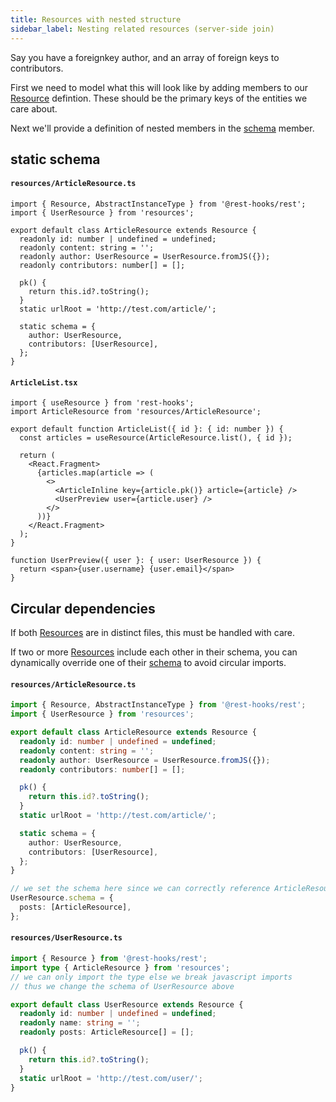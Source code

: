 ```yaml
---
title: Resources with nested structure
sidebar_label: Nesting related resources (server-side join)
---
```


Say you have a foreignkey author, and an array of foreign keys to contributors.

First we need to model what this will look like by adding members to our [Resource][1] defintion.
These should be the primary keys of the entities we care about.

Next we'll provide a definition of nested members in the [schema][3] member.

## static schema

#### `resources/ArticleResource.ts`

```tsx
import { Resource, AbstractInstanceType } from '@rest-hooks/rest';
import { UserResource } from 'resources';

export default class ArticleResource extends Resource {
  readonly id: number | undefined = undefined;
  readonly content: string = '';
  readonly author: UserResource = UserResource.fromJS({});
  readonly contributors: number[] = [];

  pk() {
    return this.id?.toString();
  }
  static urlRoot = 'http://test.com/article/';

  static schema = {
    author: UserResource,
    contributors: [UserResource],
  };
}
```

#### `ArticleList.tsx`

```tsx
import { useResource } from 'rest-hooks';
import ArticleResource from 'resources/ArticleResource';

export default function ArticleList({ id }: { id: number }) {
  const articles = useResource(ArticleResource.list(), { id });

  return (
    <React.Fragment>
      {articles.map(article => (
        <>
          <ArticleInline key={article.pk()} article={article} />
          <UserPreview user={article.user} />
        </>
      ))}
    </React.Fragment>
  );
}

function UserPreview({ user }: { user: UserResource }) {
  return <span>{user.username} {user.email}</span>
}
```

## Circular dependencies

If both [Resources][1] are in distinct files, this must be handled with care.

If two or more [Resources][1] include each other in their schema, you can dynamically override
one of their [schema][3] to avoid circular imports.

#### `resources/ArticleResource.ts`

```typescript
import { Resource, AbstractInstanceType } from '@rest-hooks/rest';
import { UserResource } from 'resources';

export default class ArticleResource extends Resource {
  readonly id: number | undefined = undefined;
  readonly content: string = '';
  readonly author: UserResource = UserResource.fromJS({});
  readonly contributors: number[] = [];

  pk() {
    return this.id?.toString();
  }
  static urlRoot = 'http://test.com/article/';

  static schema = {
    author: UserResource,
    contributors: [UserResource],
  };
}

// we set the schema here since we can correctly reference ArticleResource
UserResource.schema = {
  posts: [ArticleResource],
};
```

#### `resources/UserResource.ts`

```typescript
import { Resource } from '@rest-hooks/rest';
import type { ArticleResource } from 'resources';
// we can only import the type else we break javascript imports
// thus we change the schema of UserResource above

export default class UserResource extends Resource {
  readonly id: number | undefined = undefined;
  readonly name: string = '';
  readonly posts: ArticleResource[] = [];

  pk() {
    return this.id?.toString();
  }
  static urlRoot = 'http://test.com/user/';
}
```

[1]: ../api/Resource.md
[2]: ../api/useCache.md
[3]: ../api/Entity#static-schema--k-keyof-this-schema-
